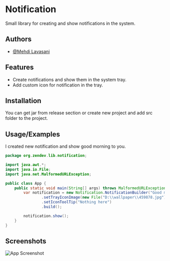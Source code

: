 # Notification

Small library for creating and show notifications in the system.

## Authors

- [@Mehdi Lavasani](https://github.com/zendevMehdi)


## Features

- Create notifications and show them in the system tray.
- Add custom icon for notification in the tray.

  
## Installation

You can get jar from release section or create new project and add src folder to the project.


## Usage/Examples

I created new notification and show good morning to you.

```java
package org.zendev.lib.notification;

import java.awt.*;
import java.io.File;
import java.net.MalformedURLException;

public class App {
    public static void main(String[] args) throws MalformedURLException, AWTException {
        var notification = new Notification.NotificationBuilder("Good morning", "Hello wake up and start coding", TrayIcon.MessageType.INFO)
                .setTrayIconImage(new File("D:\\wallpaper\\459878.jpg").toURL())
                .setIconToolTip("Nothing here")
                .build();

        notification.show();
    }
}
```

## Screenshots

![App Screenshot]("screenshots/gm.png")

